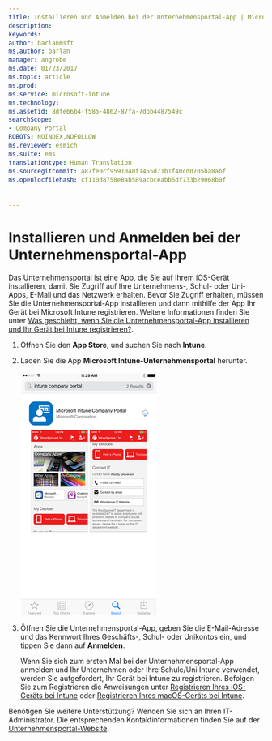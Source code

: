 ```yaml
---
title: Installieren und Anmelden bei der Unternehmensportal-App | Microsoft-Dokumentation
description: 
keywords: 
author: barlanmsft
ms.author: barlan
manager: angrobe
ms.date: 01/23/2017
ms.topic: article
ms.prod: 
ms.service: microsoft-intune
ms.technology: 
ms.assetid: 8dfe66b4-f585-4862-87fa-7dbb4487549c
searchScope:
- Company Portal
ROBOTS: NOINDEX,NOFOLLOW
ms.reviewer: esmich
ms.suite: ems
translationtype: Human Translation
ms.sourcegitcommit: a87fe0cf9591040f1455d71b1f40cd0705ba8abf
ms.openlocfilehash: cf110d8758e8ab589acbceabb5df733b29068b0f


---
```



# <a name="install-and-sign-in-to-the-company-portal-app"></a>Installieren und Anmelden bei der Unternehmensportal-App

Das Unternehmensportal ist eine App, die Sie auf Ihrem iOS-Gerät installieren, damit Sie Zugriff auf Ihre Unternehmens-, Schul- oder Uni-Apps, E-Mail und das Netzwerk erhalten.  Bevor Sie Zugriff erhalten, müssen Sie die Unternehmensportal-App installieren und dann mithilfe der App Ihr Gerät bei Microsoft Intune registrieren. Weitere Informationen finden Sie unter [Was geschieht, wenn Sie die Unternehmensportal-App installieren und Ihr Gerät bei Intune registrieren?](what-happens-if-you-install-the-company-portal-app-and-enroll-your-device-in-intune-ios.md).

1.  Öffnen Sie den **App Store**, und suchen Sie nach **Intune**.

2.  Laden Sie die App **Microsoft Intune-Unternehmensportal** herunter.

    ![Herunterladen der Unternehmensportal-App](./media/ios-cpinstall-1-cpinstore.png)

3.  Öffnen Sie die Unternehmensportal-App, geben Sie die E-Mail-Adresse und das Kennwort Ihres Geschäfts-, Schul- oder Unikontos ein, und tippen Sie dann auf **Anmelden**.

    Wenn Sie sich zum ersten Mal bei der Unternehmensportal-App anmelden und Ihr Unternehmen oder Ihre Schule/Uni Intune verwendet, werden Sie aufgefordert, Ihr Gerät bei Intune zu registrieren. Befolgen Sie zum Registrieren die Anweisungen unter [Registrieren Ihres iOS-Geräts bei Intune](enroll-your-device-in-intune-ios.md) oder [Registrieren Ihres macOS-Geräts bei Intune](enroll-your-device-in-intune-macos.md).

Benötigen Sie weitere Unterstützung? Wenden Sie sich an Ihren IT-Administrator. Die entsprechenden Kontaktinformationen finden Sie auf der [Unternehmensportal-Website](http://portal.manage.microsoft.com).



<!--HONumber=Jan17_HO4-->


